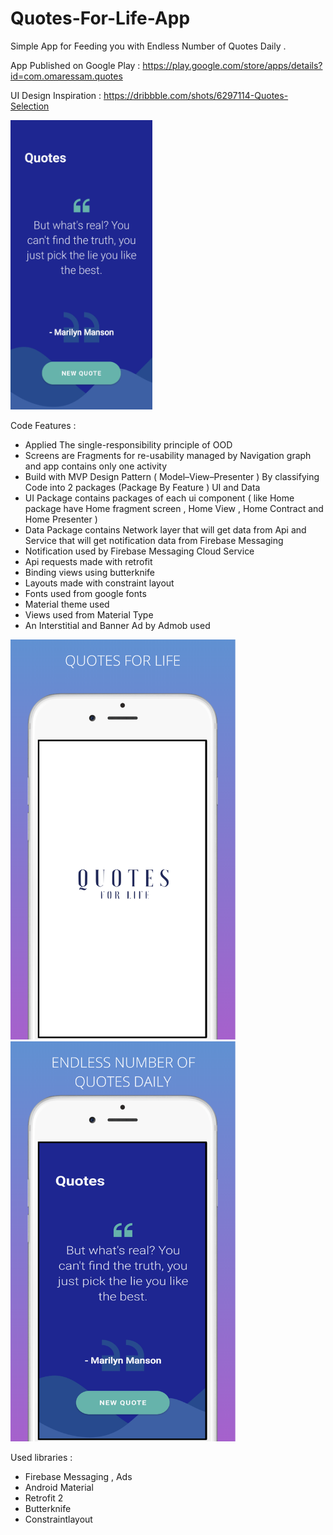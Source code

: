 # Quotes-For-Life-App
Simple App for Feeding you with Endless Number of Quotes Daily .
 
 App Published on Google Play :
 https://play.google.com/store/apps/details?id=com.omaressam.quotes
 
 UI Design Inspiration :
 https://dribbble.com/shots/6297114-Quotes-Selection

<img src="https://github.com/omarreess/Quotes-For-Life-App/blob/master/IMG_20200610_232852.jpg" width="45%">



Code Features :
 - Applied The single-responsibility principle  of OOD
 - Screens are Fragments for re-usability managed by Navigation graph and app contains only one activity 
 - Build with MVP Design Pattern ( Model–View–Presenter ) By classifying Code into 2 packages (Package By Feature ) UI and Data 
 -  UI Package contains packages of each ui component 
  ( like Home package have Home fragment screen , Home View , Home Contract and Home Presenter )
 - Data Package contains Network layer that will get data from Api and Service that will get notification data from Firebase Messaging 
 - Notification used by Firebase Messaging Cloud Service 
 - Api requests made with retrofit 
 - Binding views using butterknife
 - Layouts made with constraint layout 
 - Fonts used from google fonts  
 - Material theme used 
 - Views used from Material Type 
 - An Interstitial and Banner Ad by Admob used 
 

<p float="left">
  <img src="https://github.com/omarreess/Quotes-For-Life-App/blob/master/screenshot_1.png" width="360" />
  <img src="https://github.com/omarreess/Quotes-For-Life-App/blob/master/screenshot_2.png" width="360" /> 
  
</p>




Used libraries :
 -  Firebase Messaging , Ads
 -  Android Material
 -  Retrofit 2
 -  Butterknife
 -  Constraintlayout
